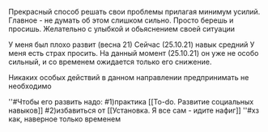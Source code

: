 Прекрасный способ решать свои проблемы прилагая минимум усилий. Главное - не думать об этом слишком сильно. Просто берешь и просишь. Желательно с улыбкой и обьяснением своей ситуации

У меня был плохо развит (весна 21)
Сейчас (25.10.21) навык средний
У меня есть страх просить. На данный момент (25.10.21) он уже не особо сильный, и со временем ожидается только его снижение.

Никаких особых действий в данном направлении предпринимать не необходимо

''#Чтобы его развить надо:
#1)практика [[To-do. Развитие социальных навыков]]
#2)избавиться от [[Установка. Я все сам - идите нафиг]]
''#хз как, наверное только временем

